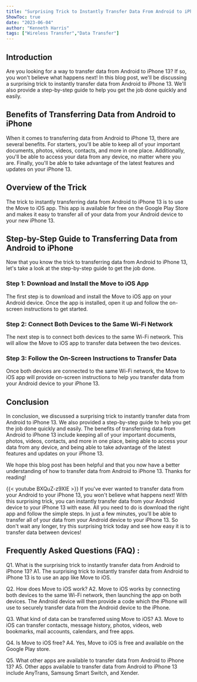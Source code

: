 ```yaml
---
title: "Surprising Trick to Instantly Transfer Data From Android to iPhone 13 - You Won't Believe What Happens Next!"
ShowToc: true 
date: "2023-06-04"
author: "Kenneth Harris" 
tags: ["Wireless Transfer","Data Transfer"]
---
```

## Introduction

Are you looking for a way to transfer data from Android to iPhone 13? If so, you won't believe what happens next! In this blog post, we'll be discussing a surprising trick to instantly transfer data from Android to iPhone 13. We'll also provide a step-by-step guide to help you get the job done quickly and easily. 

## Benefits of Transferring Data from Android to iPhone

When it comes to transferring data from Android to iPhone 13, there are several benefits. For starters, you'll be able to keep all of your important documents, photos, videos, contacts, and more in one place. Additionally, you'll be able to access your data from any device, no matter where you are. Finally, you'll be able to take advantage of the latest features and updates on your iPhone 13. 

## Overview of the Trick

The trick to instantly transferring data from Android to iPhone 13 is to use the Move to iOS app. This app is available for free on the Google Play Store and makes it easy to transfer all of your data from your Android device to your new iPhone 13. 

## Step-by-Step Guide to Transferring Data from Android to iPhone

Now that you know the trick to transferring data from Android to iPhone 13, let's take a look at the step-by-step guide to get the job done. 

### Step 1: Download and Install the Move to iOS App

The first step is to download and install the Move to iOS app on your Android device. Once the app is installed, open it up and follow the on-screen instructions to get started. 

### Step 2: Connect Both Devices to the Same Wi-Fi Network

The next step is to connect both devices to the same Wi-Fi network. This will allow the Move to iOS app to transfer data between the two devices. 

### Step 3: Follow the On-Screen Instructions to Transfer Data

Once both devices are connected to the same Wi-Fi network, the Move to iOS app will provide on-screen instructions to help you transfer data from your Android device to your iPhone 13. 

## Conclusion

In conclusion, we discussed a surprising trick to instantly transfer data from Android to iPhone 13. We also provided a step-by-step guide to help you get the job done quickly and easily. The benefits of transferring data from Android to iPhone 13 include keeping all of your important documents, photos, videos, contacts, and more in one place, being able to access your data from any device, and being able to take advantage of the latest features and updates on your iPhone 13. 

We hope this blog post has been helpful and that you now have a better understanding of how to transfer data from Android to iPhone 13. Thanks for reading!

{{< youtube BXQuZ-z9XIE >}} 
If you've ever wanted to transfer data from your Android to your iPhone 13, you won't believe what happens next! With this surprising trick, you can instantly transfer data from your Android device to your iPhone 13 with ease. All you need to do is download the right app and follow the simple steps. In just a few minutes, you'll be able to transfer all of your data from your Android device to your iPhone 13. So don't wait any longer, try this surprising trick today and see how easy it is to transfer data between devices!

## Frequently Asked Questions (FAQ) :
Q1. What is the surprising trick to instantly transfer data from Android to iPhone 13?
A1. The surprising trick to instantly transfer data from Android to iPhone 13 is to use an app like Move to iOS.

Q2. How does Move to iOS work?
A2. Move to iOS works by connecting both devices to the same Wi-Fi network, then launching the app on both devices. The Android device will then provide a code which the iPhone will use to securely transfer data from the Android device to the iPhone.

Q3. What kind of data can be transferred using Move to iOS?
A3. Move to iOS can transfer contacts, message history, photos, videos, web bookmarks, mail accounts, calendars, and free apps.

Q4. Is Move to iOS free?
A4. Yes, Move to iOS is free and available on the Google Play store.

Q5. What other apps are available to transfer data from Android to iPhone 13?
A5. Other apps available to transfer data from Android to iPhone 13 include AnyTrans, Samsung Smart Switch, and Xender.


